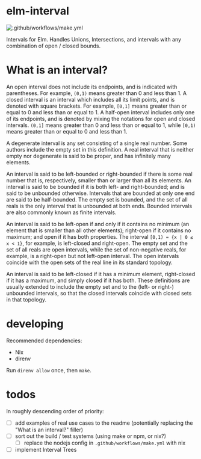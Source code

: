 
# elm-interval

![.github/workflows/make.yml](https://github.com/r-k-b/elm-interval/workflows/.github/workflows/make.yml/badge.svg)

Intervals for Elm. Handles Unions, Intersections, and intervals with any 
combination of open / closed bounds.


# What is an interval?

An open interval does not include its endpoints, and is indicated with 
parentheses. For example, `(0,1)` means greater than 0 and less than 1. 
A closed interval is an interval which includes all its limit points, and is 
denoted with square brackets. For example, `[0,1]` means greater than or equal
to 0 and less than or equal to 1. A half-open interval includes only one of
its endpoints, and is denoted by mixing the notations for open and closed
intervals. `(0,1]` means greater than 0 and less than or equal to 1, while 
`[0,1)` means greater than or equal to 0 and less than 1.

A degenerate interval is any set consisting of a single real number. Some
authors include the empty set in this definition. A real interval that is
neither empty nor degenerate is said to be proper, and has infinitely many
elements.

An interval is said to be left-bounded or right-bounded if there is some real
number that is, respectively, smaller than or larger than all its elements.
An interval is said to be bounded if it is both left- and right-bounded; and
is said to be unbounded otherwise. Intervals that are bounded at only one end
are said to be half-bounded. The empty set is bounded, and the set of all
reals is the only interval that is unbounded at both ends. Bounded intervals
are also commonly known as finite intervals.

An interval is said to be left-open if and only if it contains no minimum 
(an element that is smaller than all other elements); right-open if it
contains no maximum; and open if it has both properties. The interval 
`[0,1) = {x | 0 ≤ x < 1}`, for example, is left-closed and right-open.
The empty set and the set of all reals are open intervals, while the set of 
non-negative reals, for example, is a right-open but not left-open interval.
The open intervals coincide with the open sets of the real line in its
standard topology.

An interval is said to be left-closed if it has a minimum element, right-closed
if it has a maximum, and simply closed if it has both. These definitions are
usually extended to include the empty set and to the (left- or right-)
unbounded intervals, so that the closed intervals coincide with closed sets in
that topology.


# developing

Recommended dependencies:

- Nix
- direnv

Run `direnv allow` once, then `make`.


# todos

In roughly descending order of priority:

- [ ] add examples of real use cases to the readme (potentially replacing the "What is an interval?" filler)
- [ ] sort out the build / test systems (using make or npm, or nix?)
  - [ ] replace the nodejs config in `.github/workflows/make.yml` with nix
- [ ] implement Interval Trees
